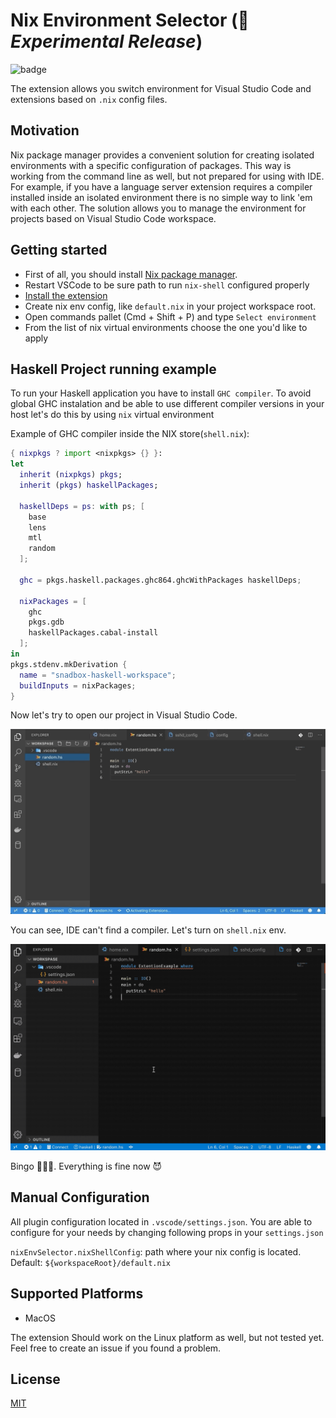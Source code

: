 # Nix Environment Selector (🧪 *Experimental Release*)

![badge](https://github.com/arrterian/nix-env-selector/workflows/Env%20Selector%20CI/badge.svg)

The extension allows you switch environment for Visual Studio Code and extensions based on `.nix` config files.

## Motivation

Nix package manager provides a convenient solution for creating isolated environments with a specific configuration of packages. This way is working from the command line as well, but not prepared for using with IDE. For example, if you have a language server extension requires a compiler installed inside an isolated environment there is no simple way to link 'em with each other. The solution allows you to manage the environment for projects based on Visual Studio Code workspace.

## Getting started

* First of all, you should install [Nix package manager](https://nixos.org/nix/).
* Restart VSCode to be sure path to run `nix-shell` configured properly
* [Install the extension](https://marketplace.visualstudio.com/items?itemName=arrterian.nix-env-selector)
* Create nix env config, like `default.nix` in your project workspace root.
* Open commands pallet (Cmd + Shift + P) and type `Select environment`
* From the list of nix virtual environments choose the one you'd like to apply

## Haskell Project running example

To run your Haskell application you have to install `GHC compiler`. To avoid global GHC instalation and be able to use different compiler versions in your host let's do this by using `nix` virtual environment

Example of GHC compiler inside the NIX store(`shell.nix`):

```nix
{ nixpkgs ? import <nixpkgs> {} }:
let
  inherit (nixpkgs) pkgs;
  inherit (pkgs) haskellPackages;

  haskellDeps = ps: with ps; [
    base
    lens
    mtl
    random
  ];

  ghc = pkgs.haskell.packages.ghc864.ghcWithPackages haskellDeps;

  nixPackages = [
    ghc
    pkgs.gdb
    haskellPackages.cabal-install
  ];
in
pkgs.stdenv.mkDerivation {
  name = "snadbox-haskell-workspace";
  buildInputs = nixPackages;
}
```

Now let's try to open our project in Visual Studio Code.

![Without Env Demo](resources/without-env-demo.gif)

You can see, IDE can't find a compiler. Let's turn on `shell.nix` env.

![With Env Demo](resources/with-env-demo.gif)

Bingo 🎉🎉🎉. Everything is fine now 😈

## Manual Configuration

All plugin configuration located in `.vscode/settings.json`. You are able to configure for your needs by changing following props in your `settings.json`

`nixEnvSelector.nixShellConfig`: path where your nix config is located. Default: `${workspaceRoot}/default.nix`


## Supported Platforms

* MacOS

The extension Should work on the Linux platform as well, but not tested yet. Feel free to create an issue if you found a problem.

## License

[MIT](LICENSE)

